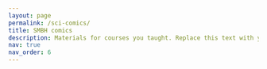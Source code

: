 ```yaml
---
layout: page
permalink: /sci-comics/
title: SMBH comics
description: Materials for courses you taught. Replace this text with your description.
nav: true
nav_order: 6
---
```


